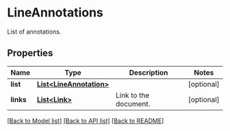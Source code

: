 
# LineAnnotations
List of annotations.

## Properties
Name | Type | Description | Notes
------------ | ------------- | ------------- | -------------
**list** | [**List&lt;LineAnnotation&gt;**](LineAnnotation.md) |  | [optional]
**links** | [**List&lt;Link&gt;**](Link.md) | Link to the document. | [optional]


[[Back to Model list]](../../README.md#documentation-for-models) [[Back to API list]](../../README.md#documentation-for-api-endpoints) [[Back to README]](../../README.md)


